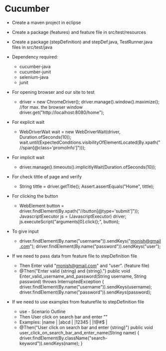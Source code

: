 # Cucumber
- Create a maven project in eclipse
- Create a package (features) and feature file in src/test/resources
- Create a package (stepDefinition) and stepDef.java, TestRunner.java files in src/test/java 

- Dependency required:
  - cucumber-java
  - cucumber-junit
  - selenium-java
  - junit

- For opening browser and our site to test
  - driver = new ChromeDriver();
    driver.manage().window().maximize(); //for max. the browser window 
    driver.get("http://localhost:8080/home");

- For explicit wait
  - WebDriverWait wait = new WebDriverWait(driver, Duration.ofSeconds(10));
		wait.until(ExpectedConditions.visibilityOfElementLocated(By.xpath("//span[@class='promoInfo']")));

- For implicit wait
  - driver.manage().timeouts().implicitlyWait(Duration.ofSeconds(10));
    
- For check tittle of page and verify
  - String tittle = driver.getTitle();
    Assert.assertEquals("Home", tittle);
    
- For clicking the button
  - WebElement button = driver.findElement(By.xpath("//button[@type='submit']"));
    JavascriptExecutor js = (JavascriptExecutor) driver;
    js.executeScript("arguments[0].click();", button);
    
- To give input
  - driver.findElement(By.name("username")).sendKeys("monish@gmail.com");
    driver.findElement(By.name("password")).sendKeys("user");
    
- If we need to pass data from feature file to stepDefinition file
  - Then Enter valid "monish@gmail.com" and "user". (feature file)
  - @Then("Enter valid {string} and {string}.")
    public void Enter_valid_username_and_password(String username, String password) throws InterruptedException {
    driver.findElement(By.name("username")).sendKeys(username);
    driver.findElement(By.name("password")).sendKeys(password);
    
- If we need to use examples from featurefile to stepDefinition file
    - use - Scenario Outline
    - Then User click on search bar and enter "<name>"
    - Examples:
	      |name    |
	      |abcd    |
      	|12345   |
      	|!@#$    |
    - @Then("User click on search bar and enter {string}")
	    public void user_click_on_search_bar_and_enter_name(String name) {
		    driver.findElement(By.className("search-keyword")).sendKeys(name);
	    }
